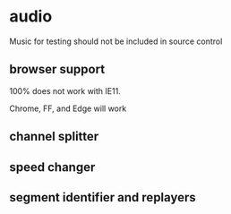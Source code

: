 # audio
Music for testing should not be included in source control

## browser support
100% does not work with IE11.

Chrome, FF, and Edge will work

## channel splitter

## speed changer

## segment identifier and replayers
